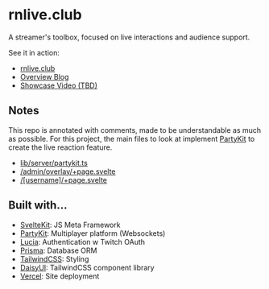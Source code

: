 # rnlive.club

A streamer's toolbox, focused on live interactions and audience support.

See it in action: 

- [rnlive.club](https://rnlive-club.vercel.app)
- [Overview Blog](https://thoughts.zeu.dev/blog/rnlive-partykit)
- [Showcase Video (TBD)](https://youtube.com)

## Notes

This repo is annotated with comments, made to be understandable as much as possible.
For this project, the main files to look at implement [PartyKit](https://partykit.io)
to create the live reaction feature.

- [lib/server/partykit.ts](https://github.com/zeucapua/rnlive.club/blob/master/src/lib/server/partykit.ts)
- [/admin/overlay/+page.svelte](https://github.com/zeucapua/rnlive.club/blob/master/src/routes/admin/overlay/%2Bpage.svelte)
- [/[username]/+page.svelte](https://github.com/zeucapua/rnlive.club/blob/master/src/routes/%5Busername%5D/%2Bpage.svelte)

## Built with...

- [SvelteKit](https://kit.svelte.dev): JS Meta Framework
- [PartyKit](https://partykit.io): Multiplayer platform (Websockets)
- [Lucia](https://lucia-auth.com): Authentication w Twitch OAuth
- [Prisma](https://prisma.io): Database ORM
- [TailwindCSS](https://tailwindcss.com): Styling
- [DaisyUI](https://daisyui.com): TailwindCSS component library
- [Vercel](https://vercel.com): Site deployment
